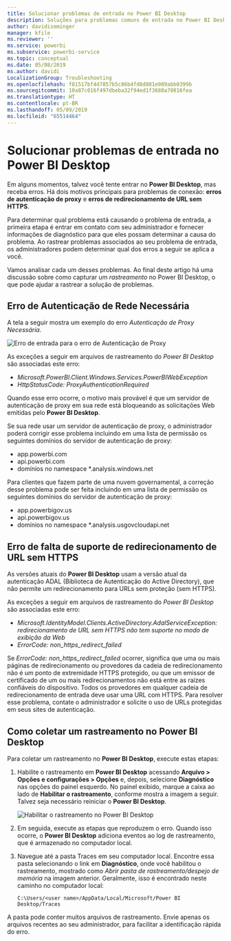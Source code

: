 ```yaml
---
title: Solucionar problemas de entrada no Power BI Desktop
description: Soluções para problemas comuns de entrada no Power BI Desktop
author: davidiseminger
manager: kfile
ms.reviewer: ''
ms.service: powerbi
ms.subservice: powerbi-service
ms.topic: conceptual
ms.date: 05/08/2019
ms.author: davidi
LocalizationGroup: Troubleshooting
ms.openlocfilehash: f81517bf4d7857b5c86b4fd8d801e989abb0399b
ms.sourcegitcommit: 10a87c016f497dbeba32f94ed1f3688a70816fea
ms.translationtype: HT
ms.contentlocale: pt-BR
ms.lasthandoff: 05/09/2019
ms.locfileid: "65514464"
---
```

# <a name="troubleshooting-sign-in-for-power-bi-desktop"></a>Solucionar problemas de entrada no Power BI Desktop
Em alguns momentos, talvez você tente entrar no **Power BI Desktop**, mas receba erros. Há dois motivos principais para problemas de conexão: **erros de autenticação de proxy** e **erros de redirecionamento de URL sem HTTPS**. 

Para determinar qual problema está causando o problema de entrada, a primeira etapa é entrar em contato com seu administrador e fornecer informações de diagnóstico para que eles possam determinar a causa do problema. Ao rastrear problemas associados ao seu problema de entrada, os administradores podem determinar qual dos erros a seguir se aplica a você. 

Vamos analisar cada um desses problemas. Ao final deste artigo há uma discussão sobre como capturar um *rastreamento* no Power BI Desktop, o que pode ajudar a rastrear a solução de problemas.


## <a name="proxy-authentication-required-error"></a>Erro de Autenticação de Rede Necessária

A tela a seguir mostra um exemplo do erro *Autenticação de Proxy Necessária*.

![Erro de entrada para o erro de Autenticação de Proxy](media/desktop-troubleshooting-sign-in/desktop-tshoot-sign-in_01.png)

As exceções a seguir em arquivos de rastreamento do *Power BI Desktop* são associadas este erro:

* *Microsoft.PowerBI.Client.Windows.Services.PowerBIWebException*
* *HttpStatusCode: ProxyAuthenticationRequired*

Quando esse erro ocorre, o motivo mais provável é que um servidor de autenticação de proxy em sua rede está bloqueando as solicitações Web emitidas pelo **Power BI Desktop**. 

Se sua rede usar um servidor de autenticação de proxy, o administrador poderá corrigir esse problema incluindo em uma lista de permissão os seguintes domínios do servidor de autenticação de proxy:

* app.powerbi.com
* api.powerbi.com
* domínios no namespace *.analysis.windows.net

Para clientes que fazem parte de uma nuvem governamental, a correção desse problema pode ser feita incluindo em uma lista de permissão os seguintes domínios do servidor de autenticação de proxy:

* app.powerbigov.us
* api.powerbigov.us
* domínios no namespace *.analysis.usgovcloudapi.net

## <a name="non-https-url-redirect-not-supported-error"></a>Erro de falta de suporte de redirecionamento de URL sem HTTPS

As versões atuais do **Power BI Desktop** usam a versão atual da autenticação ADAL (Biblioteca de Autenticação do Active Directory), que não permite um redirecionamento para URLs sem proteção (sem HTTPS). 

As exceções a seguir em arquivos de rastreamento do *Power BI Desktop* são associadas este erro:

* *Microsoft.IdentityModel.Clients.ActiveDirectory.AdalServiceException: redirecionamento de URL sem HTTPS não tem suporte no modo de exibição da Web*
* *ErrorCode: non_https_redirect_failed*

Se *ErrorCode: non_https_redirect_failed* ocorrer, significa que uma ou mais páginas de redirecionamento ou provedores da cadeia de redirecionamento não é um ponto de extremidade HTTPS protegido, ou que um emissor de certificado de um ou mais redirecionamentos não está entre as raízes confiáveis do dispositivo. Todos os provedores em qualquer cadeia de redirecionamento de entrada deve usar uma URL com HTTPS. Para resolver esse problema, contate o administrador e solicite o uso de URLs protegidas em seus sites de autenticação. 

## <a name="how-to-collect-a-trace-in-power-bi-desktop"></a>Como coletar um rastreamento no Power BI Desktop

Para coletar um rastreamento no **Power BI Desktop**, execute estas etapas:

1. Habilite o rastreamento em **Power BI Desktop** acessando **Arquivo > Opções e configurações > Opções** e, depois, selecione **Diagnóstico** nas opções do painel esquerdo. No painel exibido, marque a caixa ao lado de **Habilitar o rastreamento**, conforme mostra a imagem a seguir. Talvez seja necessário reiniciar o **Power BI Desktop**.
   
   ![Habilitar o rastreamento no Power BI Desktop](media/desktop-troubleshooting-sign-in/desktop-tshoot-sign-in_02.png)

2. Em seguida, execute as etapas que reproduzem o erro. Quando isso ocorre, o **Power BI Desktop** adiciona eventos ao log de rastreamento, que é armazenado no computador local.

3. Navegue até a pasta Traces em seu computador local. Encontre essa pasta selecionando o link em **Diagnóstico**, onde você habilitou o rastreamento, mostrado como *Abrir pasta de rastreamento/despejo de memória* na imagem anterior. Geralmente, isso é encontrado neste caminho no computador local:

    `C:\Users/<user name>/AppData/Local/Microsoft/Power BI Desktop/Traces`

A pasta pode conter muitos arquivos de rastreamento. Envie apenas os arquivos recentes ao seu administrador, para facilitar a identificação rápida do erro. 

